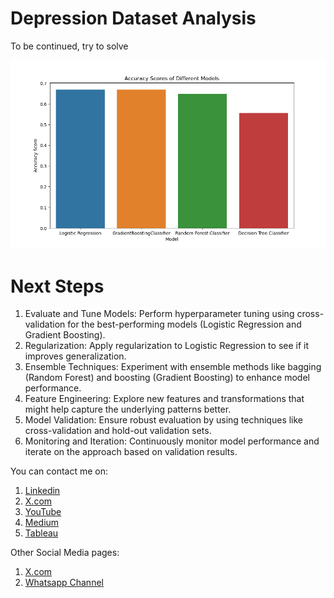 # Depression Dataset Analysis
To be continued, try to solve

![image alt](https://github.com/Saimoguloju/Depression-Dataset-Analysis/blob/master/Accuracy%20Scores%20of%20Different%20Models.png)

# Next Steps
1. Evaluate and Tune Models: Perform hyperparameter tuning using cross-validation for the best-performing models (Logistic Regression and Gradient Boosting).
2. Regularization: Apply regularization to Logistic Regression to see if it improves generalization.
3. Ensemble Techniques: Experiment with ensemble methods like bagging (Random Forest) and boosting (Gradient Boosting) to enhance model performance.
4. Feature Engineering: Explore new features and transformations that might help capture the underlying patterns better.
5. Model Validation: Ensure robust evaluation by using techniques like cross-validation and hold-out validation sets.
6. Monitoring and Iteration: Continuously monitor model performance and iterate on the approach based on validation results.

You can contact me on:
1. [Linkedin](https://www.linkedin.com/in/moguloju-sai-2b060b228)
2. [X.com](https://twitter.com/MogulojuSai2)
3. [YouTube](https://www.youtube.com/@Moguloju_Sai)
4. [Medium](https://medium.com/@saimoguloju2)
5. [Tableau](https://public.tableau.com/app/profile/moguloju.sai)
  
Other Social Media pages:
1. [X.com](https://twitter.com/SmartMachines1?t=mZg1j9Z_V8WWzvlkl4027Q&s=09)
2. [Whatsapp Channel](https://www.whatsapp.com/channel/0029Va9NAvs1SWstruaF3x41)
